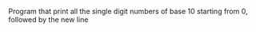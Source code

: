 Program that print all the single digit numbers of base 10 starting from 0, followed by the new line
